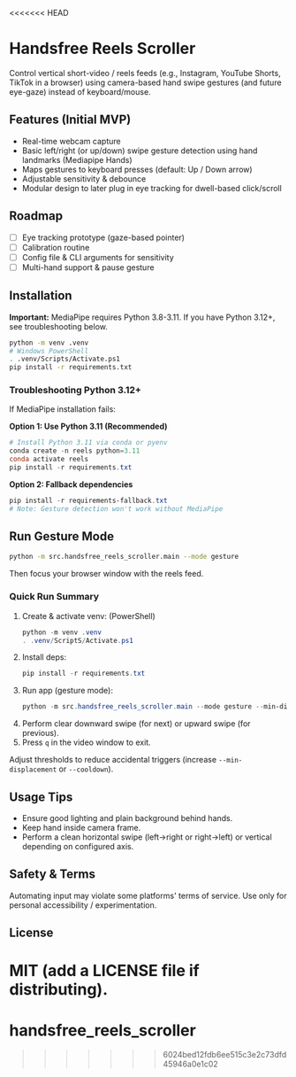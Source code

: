 <<<<<<< HEAD
# Handsfree Reels Scroller

Control vertical short-video / reels feeds (e.g., Instagram, YouTube Shorts, TikTok in a browser) using camera-based hand swipe gestures (and future eye-gaze) instead of keyboard/mouse.

## Features (Initial MVP)
- Real-time webcam capture
- Basic left/right (or up/down) swipe gesture detection using hand landmarks (Mediapipe Hands)
- Maps gestures to keyboard presses (default: Up / Down arrow)
- Adjustable sensitivity & debounce
- Modular design to later plug in eye tracking for dwell-based click/scroll

## Roadmap
- [ ] Eye tracking prototype (gaze-based pointer)
- [ ] Calibration routine
- [ ] Config file & CLI arguments for sensitivity
- [ ] Multi-hand support & pause gesture

## Installation

**Important:** MediaPipe requires Python 3.8-3.11. If you have Python 3.12+, see troubleshooting below.

```bash
python -m venv .venv
# Windows PowerShell
. .venv/Scripts/Activate.ps1
pip install -r requirements.txt
```

### Troubleshooting Python 3.12+
If MediaPipe installation fails:

**Option 1: Use Python 3.11 (Recommended)**
```powershell
# Install Python 3.11 via conda or pyenv
conda create -n reels python=3.11
conda activate reels
pip install -r requirements.txt
```

**Option 2: Fallback dependencies**
```powershell
pip install -r requirements-fallback.txt
# Note: Gesture detection won't work without MediaPipe
```

## Run Gesture Mode
```bash
python -m src.handsfree_reels_scroller.main --mode gesture
```
Then focus your browser window with the reels feed.

### Quick Run Summary
1. Create & activate venv: (PowerShell)
	```powershell
	python -m venv .venv
	. .venv/ScriptS/Activate.ps1
	```
2. Install deps:
	```powershell
	pip install -r requirements.txt
	```
3. Run app (gesture mode):
	```powershell
	python -m src.handsfree_reels_scroller.main --mode gesture --min-displacement 0.15 --max-duration 0.6 --cooldown 0.8 --axis vertical
	```
4. Perform clear downward swipe (for next) or upward swipe (for previous).
5. Press `q` in the video window to exit.

Adjust thresholds to reduce accidental triggers (increase `--min-displacement` or `--cooldown`).

## Usage Tips
- Ensure good lighting and plain background behind hands.
- Keep hand inside camera frame.
- Perform a clean horizontal swipe (left->right or right->left) or vertical depending on configured axis.

## Safety & Terms
Automating input may violate some platforms' terms of service. Use only for personal accessibility / experimentation.

## License
MIT (add a LICENSE file if distributing).
=======
# handsfree_reels_scroller
>>>>>>> 6024bed12fdb6ee515c3e2c73dfd45946a0e1c02
